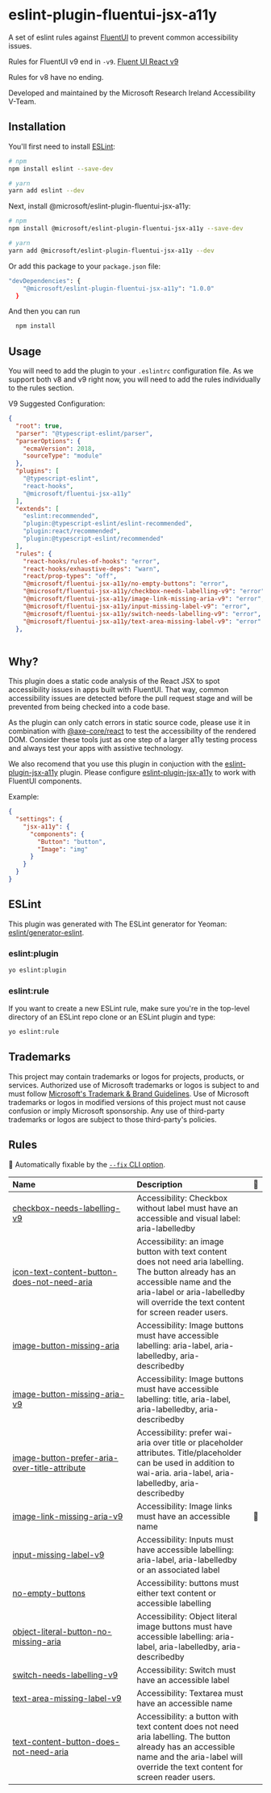 # eslint-plugin-fluentui-jsx-a11y

A set of eslint rules against [FluentUI](https://github.com/microsoft/fluentui) to prevent common accessibility issues.

Rules for FluentUI v9 end in `-v9`. [Fluent UI React v9](https://react.fluentui.dev/?path=/docs/concepts-introduction--page)

Rules for v8 have no ending.

Developed and maintained by the Microsoft Research Ireland Accessibility V-Team.

## Installation

You'll first need to install [ESLint](https://eslint.org/):

```sh
# npm
npm install eslint --save-dev

# yarn
yarn add eslint --dev
```

Next, install @microsoft/eslint-plugin-fluentui-jsx-a11y:

```sh
# npm
npm install @microsoft/eslint-plugin-fluentui-jsx-a11y --save-dev

# yarn
yarn add @microsoft/eslint-plugin-fluentui-jsx-a11y --dev
```

Or add this package to your `package.json` file:

```sh
"devDependencies": {
    "@microsoft/eslint-plugin-fluentui-jsx-a11y": "1.0.0"
  }
```

And then you can run 

```sh
  npm install
```

## Usage

You will need to add the plugin to your `.eslintrc` configuration file.
As we support both v8 and v9 right now, you will need to add the rules individually to the rules section.

V9 Suggested Configuration:

```json
{
  "root": true,
  "parser": "@typescript-eslint/parser",
  "parserOptions": {
    "ecmaVersion": 2018,
    "sourceType": "module"
  },
  "plugins": [
    "@typescript-eslint",
    "react-hooks",
    "@microsoft/fluentui-jsx-a11y"
  ],
  "extends": [
    "eslint:recommended",
    "plugin:@typescript-eslint/eslint-recommended",
    "plugin:react/recommended",
    "plugin:@typescript-eslint/recommended"
  ],
  "rules": {
    "react-hooks/rules-of-hooks": "error",
    "react-hooks/exhaustive-deps": "warn",
    "react/prop-types": "off",
    "@microsoft/fluentui-jsx-a11y/no-empty-buttons": "error",
    "@microsoft/fluentui-jsx-a11y/checkbox-needs-labelling-v9": "error",
    "@microsoft/fluentui-jsx-a11y/image-link-missing-aria-v9": "error",
    "@microsoft/fluentui-jsx-a11y/input-missing-label-v9": "error",
    "@microsoft/fluentui-jsx-a11y/switch-needs-labelling-v9": "error",
    "@microsoft/fluentui-jsx-a11y/text-area-missing-label-v9": "error"
  },
 
```

## Why?

This plugin does a static code analysis of the React JSX to spot accessibility issues in apps built with FluentUI. That way, common accessibility issues are detected before the pull request stage and will be prevented from being checked into a code base.

As the plugin can only catch errors in static source code, please use it in combination with [@axe-core/react](https://github.com/dequelabs/axe-core-npm/tree/develop/packages/react) to test the accessibility of the rendered DOM. Consider these tools just as one step of a larger a11y testing process and always test your apps with assistive technology.

We also recomend that you use this plugin in conjuction with the [eslint-plugin-jsx-a11y](https://github.com/jsx-eslint/eslint-plugin-jsx-a11y) plugin. Please configure [eslint-plugin-jsx-a11y](https://github.com/jsx-eslint/eslint-plugin-jsx-a11y) to work with FluentUI components.

Example:

```json
{
  "settings": {
    "jsx-a11y": {
      "components": {
        "Button": "button",
        "Image": "img"
      }
    }
  }
}
```

## ESLint

This plugin was generated with The ESLint generator for Yeoman: [eslint/generator-eslint](https://github.com/eslint/generator-eslint).

### eslint:plugin

```sh
yo eslint:plugin
```

### eslint:rule

If you want to create a new ESLint rule, make sure you're in the top-level directory of an ESLint repo clone or an ESLint plugin and type:

```sh
yo eslint:rule
```



## Trademarks

This project may contain trademarks or logos for projects, products, or services. Authorized use of Microsoft
trademarks or logos is subject to and must follow
[Microsoft's Trademark & Brand Guidelines](https://www.microsoft.com/en-us/legal/intellectualproperty/trademarks/usage/general).
Use of Microsoft trademarks or logos in modified versions of this project must not cause confusion or imply Microsoft sponsorship.
Any use of third-party trademarks or logos are subject to those third-party's policies.

## Rules
<!-- begin auto-generated rules list -->

🔧 Automatically fixable by the [`--fix` CLI option](https://eslint.org/docs/user-guide/command-line-interface#--fix).

| Name                                                                                                         | Description                                                                                                                                                                                                            | 🔧 |
| :----------------------------------------------------------------------------------------------------------- | :--------------------------------------------------------------------------------------------------------------------------------------------------------------------------------------------------------------------- | :- |
| [checkbox-needs-labelling-v9](docs/rules/checkbox-needs-labelling-v9.md)                                     | Accessibility: Checkbox without label must have an accessible and visual label: aria-labelledby                                                                                                                        |    |
| [icon-text-content-button-does-not-need-aria](docs/rules/icon-text-content-button-does-not-need-aria.md)     | Accessibility: an image button with text content does not need aria labelling. The button already has an accessible name and the aria-label or aria-labelledby will override the text content for screen reader users. |    |
| [image-button-missing-aria](docs/rules/image-button-missing-aria.md)                                         | Accessibility: Image buttons must have accessible labelling: aria-label, aria-labelledby, aria-describedby                                                                                                             |    |
| [image-button-missing-aria-v9](docs/rules/image-button-missing-aria-v9.md)                                   | Accessibility: Image buttons must have accessible labelling: title, aria-label, aria-labelledby, aria-describedby                                                                                                      |    |
| [image-button-prefer-aria-over-title-attribute](docs/rules/image-button-prefer-aria-over-title-attribute.md) | Accessibility: prefer wai-aria over title or placeholder attributes. Title/placeholder can be used in addition to wai-aria. aria-label, aria-labelledby, aria-describedby                                              |    |
| [image-link-missing-aria-v9](docs/rules/image-link-missing-aria-v9.md)                                       | Accessibility: Image links must have an accessible name                                                                                                                                                                | 🔧 |
| [input-missing-label-v9](docs/rules/input-missing-label-v9.md)                                               | Accessibility: Inputs must have accessible labelling: aria-label, aria-labelledby or an associated label                                                                                                               |    |
| [no-empty-buttons](docs/rules/no-empty-buttons.md)                                                           | Accessibility: buttons must either text content or accessible labelling                                                                                                                                                |    |
| [object-literal-button-no-missing-aria](docs/rules/object-literal-button-no-missing-aria.md)                 | Accessibility: Object literal image buttons must have accessible labelling: aria-label, aria-labelledby, aria-describedby                                                                                              |    |
| [switch-needs-labelling-v9](docs/rules/switch-needs-labelling-v9.md)                                         | Accessibility: Switch must have an accessible label                                                                                                                                                                    |    |
| [text-area-missing-label-v9](docs/rules/text-area-missing-label-v9.md)                                       | Accessibility: Textarea must have an accessible name                                                                                                                                                                   |    |
| [text-content-button-does-not-need-aria](docs/rules/text-content-button-does-not-need-aria.md)               | Accessibility: a button with text content does not need aria labelling. The button already has an accessible name and the aria-label will override the text content for screen reader users.                           |    |

<!-- end auto-generated rules list -->
